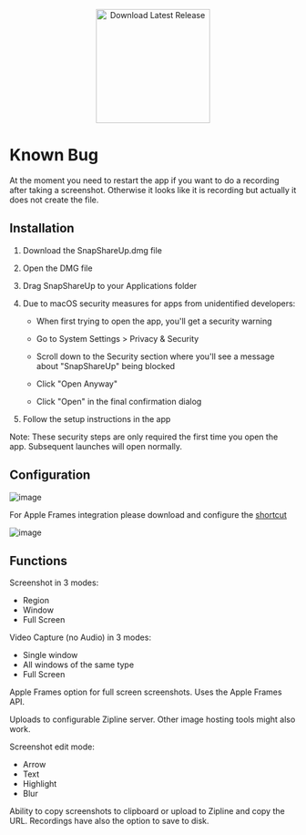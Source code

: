<p align="center">

  <a href="https://github.com/sahara101/SnapShareUp/releases/latest/download/SnapShareUp.dmg" download>

  <img src="https://i.imgur.com/EthZVfR.png" alt="Download Latest Release" width="200">

  </a>

</p>

# Known Bug

At the moment you need to restart the app if you want to do a recording after taking a screenshot. Otherwise it looks like it is recording but actually it does not create the file.

## Installation

1. Download the SnapShareUp.dmg file

2. Open the DMG file

3. Drag SnapShareUp to your Applications folder

4. Due to macOS security measures for apps from unidentified developers:

   - When first trying to open the app, you'll get a security warning

   - Go to System Settings > Privacy & Security

   - Scroll down to the Security section where you'll see a message about "SnapShareUp" being blocked

   - Click "Open Anyway"

   - Click "Open" in the final confirmation dialog

5. Follow the setup instructions in the app

Note: These security steps are only required the first time you open the app. Subsequent launches will open normally.

## Configuration

![image](https://github.com/user-attachments/assets/6ef3abd1-208e-468d-a83c-cc783ee06646)

For Apple Frames integration please download and configure the [shortcut](https://www.macstories.net/ios/apple-frames-3-3-adds-support-for-iphone-16-and-16-pro-m4-ipad-pro-and-apple-watch-series-10-feat-an-unexpected-technical-detour/)

![image](https://github.com/user-attachments/assets/7a760110-902f-4e05-983b-d202a3329d30)

## Functions 

Screenshot in 3 modes: 
 - Region
 - Window
 - Full Screen

Video Capture (no Audio) in 3 modes: 
 - Single window
 - All windows of the same type
 - Full Screen

Apple Frames option for full screen screenshots. Uses the Apple Frames API. 

Uploads to configurable Zipline server. Other image hosting tools might also work. 

Screenshot edit mode: 
 - Arrow
 - Text
 - Highlight
 - Blur

Ability to copy screenshots to clipboard or upload to Zipline and copy the URL. Recordings have also the option to save to disk. 
